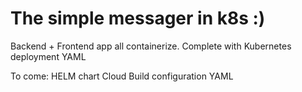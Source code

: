 # The simple messager in k8s :)

Backend + Frontend app all containerize.
Complete with Kubernetes deployment YAML

To come:
HELM chart
Cloud Build configuration YAML